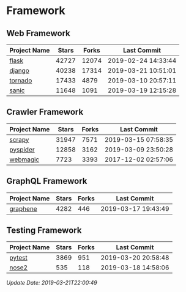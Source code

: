 # Framework

## Web Framework

| Project Name | Stars | Forks | Last Commit |
| ------------ | ----- | ----- | ----------- |
| [flask](https://github.com/pallets/flask) | 42727 | 12074 | 2019-02-24 14:33:44 |
| [django](https://github.com/django/django) | 40238 | 17314 | 2019-03-21 10:51:01 |
| [tornado](https://github.com/tornadoweb/tornado) | 17433 | 4879 | 2019-03-10 20:57:11 |
| [sanic](https://github.com/huge-success/sanic) | 11648 | 1091 | 2019-03-19 12:15:28 |

## Crawler Framework

| Project Name | Stars | Forks | Last Commit |
| ------------ | ----- | ----- | ----------- |
| [scrapy](https://github.com/scrapy/scrapy) | 31947 | 7571 | 2019-03-15 07:58:35 |
| [pyspider](https://github.com/binux/pyspider) | 12858 | 3162 | 2019-03-09 23:50:28 |
| [webmagic](https://github.com/code4craft/webmagic) | 7723 | 3393 | 2017-12-02 02:57:06 |

## GraphQL Framework

| Project Name | Stars | Forks | Last Commit |
| ------------ | ----- | ----- | ----------- |
| [graphene](https://github.com/graphql-python/graphene) | 4282 | 446 | 2019-03-17 19:43:49 |

## Testing Framework

| Project Name | Stars | Forks | Last Commit |
| ------------ | ----- | ----- | ----------- |
| [pytest](https://github.com/pytest-dev/pytest) | 3869 | 951 | 2019-03-20 20:58:48 |
| [nose2](https://github.com/nose-devs/nose2) | 535 | 118 | 2019-03-18 14:58:06 |

*Update Date: 2019-03-21T22:00:49*